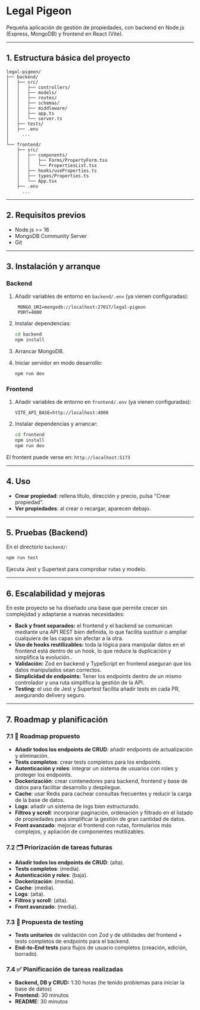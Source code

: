 # Legal Pigeon

Pequeña aplicación de gestión de propiedades, con backend en Node.js (Express, MongoDB) y frontend en React (Vite).

---

## 1. Estructura básica del proyecto

```
legal-pigeon/
├── backend/
│   ├── src/
│   │   ├── controllers/
│   │   ├── models/
│   │   ├── routes/
│   │   ├── schemas/
│   │   ├── middleware/
│   │   ├── app.ts
│   │   └── server.ts
│   ├── tests/
│   ├── .env
│     ...
│
└── frontend/
    ├── src/
    │   ├── components/
    │   │   ├── Forms/PropertyForm.tsx
    │   │   └── PropertiesList.tsx
    │   ├── hooks/useProperties.ts
    │   ├── types/Properties.ts
    │   └── App.tsx
    ├── .env
      ...

```

---

## 2. Requisitos previos

- Node.js >= 16
- MongoDB Community Server
- Git

---

## 3. Instalación y arranque

### Backend

1. Añadir variables de entorno en `backend/.env` (ya vienen configuradas):

   ```dotenv
    MONGO_URI=mongodb://localhost:27017/legal-pigeon
    PORT=4000
   ```

2. Instalar dependencias:

   ```bash
   cd backend
   npm install
   ```

3. Arrancar MongoDB.
4. Iniciar servidor en modo desarrollo:

   ```bash
   npm run dev
   ```

### Frontend

1. Añadir variables de entorno en `frontend/.env` (ya vienen configuradas):

   ```dotenv
   VITE_API_BASE=http://localhost:4000
   ```

2. Instalar dependencias y arrancar:

   ```bash
   cd frontend
   npm install
   npm run dev
   ```

El frontent puede verse en: `http://localhost:5173`

---

## 4. Uso

- **Crear propiedad**: rellena título, dirección y precio, pulsa "Crear propiedad".
- **Ver propiedades**: al crear o recargar, aparecen debajo.

---

## 5. Pruebas (Backend)

En el directorio `backend/`:

```bash
npm run test
```

Ejecuta Jest y Supertest para comprobar rutas y modelo.

---

## 6. Escalabilidad y mejoras

En este proyecto se ha diseñado una base que permite crecer sin complejidad y adaptarse a nuevas necesidades:

- **Back y front separados:** el frontend y el backend se comunican mediante una API REST bien definida, lo que facilita sustituir o ampliar cualquiera de las capas sin afectar a la otra.
- **Uso de hooks reutilizables:** toda la lógica para manipular datos en el frontend está dentro de un hook, lo que reduce la duplicación y simplifica la evolución..
- **Validación:** Zod en backend y TypeScript en frontend aseguran que los datos manipulados sean correctos.
- **Simplicidad de endpoints:** Tener los endpoints dentro de un mismo controlador y una ruta simplifica la gestión de la API.
- **Testing:** el uso de Jest y Supertest facilita añadir tests en cada PR, asegurando delivery seguro.

---

## 7. Roadmap y planificación

### 7.1 🧭 Roadmap propuesto

- **Añadir todos los endpoints de CRUD**: añadir endpoints de actualización y eliminación.
- **Tests completos**: crear tests completos para los endpoints.
- **Autenticación y roles**: integrar un sistema de usuarios con roles y proteger los endpoints.
- **Dockerización**: crear contenedores para backend, frontend y base de datos para facilitar desarrollo y despliegue.
- **Cache**: usar Redis para cachear consultas frecuentes y reducir la carga de la base de datos.
- **Logs**: añadir un sistema de logs bien estructurado.
- **Filtros y scroll**: incorporar paginación, ordenación y filtrado en el listado de propiedades para simplificar la gestión
  de gran cantidad de datos.
- **Front avanzado**: mejorar el frontend con rutas, formularios más complejos, y apliación de componentes reutilizables.

### 7.2 🗂️ Priorización de tareas futuras

- **Añadir todos los endpoints de CRUD**: (alta).
- **Tests completos**: (media).
- **Autenticación y roles**: (baja).
- **Dockerización**: (media).
- **Cache**: (media).
- **Logs**: (alta).
- **Filtros y scroll**: (alta).
- **Front avanzado**: (media).

### 7.3 🧪 Propuesta de testing

- **Tests unitarios** de validación con Zod y de utilidades del frontend + tests completos de endpoints para el backend.
- **End-to-End tests** para flujos de usuario completos (creación, edición, borrado).

### 7.4 ✅ Planificación de tareas realizadas

- **Backend, DB y CRUD:** 1:30 horas (he tenido problemas para iniciar la base de datos)
- **Frontend:** 30 minutos
- **README**: 30 minutos

